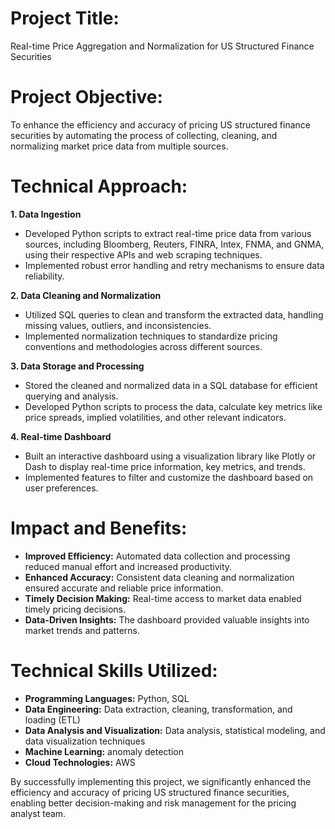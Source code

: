 # Project Title: 
Real-time Price Aggregation and Normalization for US Structured Finance Securities

# Project Objective:
To enhance the efficiency and accuracy of pricing US structured finance securities by automating the process of collecting, cleaning, and normalizing market price data from multiple sources.

# Technical Approach:

**1. Data Ingestion**
* Developed Python scripts to extract real-time price data from various sources, including Bloomberg, Reuters, FINRA, Intex, FNMA, and GNMA, using their respective APIs and web scraping techniques.
* Implemented robust error handling and retry mechanisms to ensure data reliability.

**2. Data Cleaning and Normalization**
* Utilized SQL queries to clean and transform the extracted data, handling missing values, outliers, and inconsistencies.
* Implemented normalization techniques to standardize pricing conventions and methodologies across different sources.

**3. Data Storage and Processing**
* Stored the cleaned and normalized data in a SQL database for efficient querying and analysis.
* Developed Python scripts to process the data, calculate key metrics like price spreads, implied volatilities, and other relevant indicators.

**4. Real-time Dashboard**
* Built an interactive dashboard using a visualization library like Plotly or Dash to display real-time price information, key metrics, and trends.
* Implemented features to filter and customize the dashboard based on user preferences.

# Impact and Benefits:

* **Improved Efficiency:** Automated data collection and processing reduced manual effort and increased productivity.
* **Enhanced Accuracy:** Consistent data cleaning and normalization ensured accurate and reliable price information.
* **Timely Decision Making:** Real-time access to market data enabled timely pricing decisions.
* **Data-Driven Insights:** The dashboard provided valuable insights into market trends and patterns.

# Technical Skills Utilized:

* **Programming Languages:** Python, SQL
* **Data Engineering:** Data extraction, cleaning, transformation, and loading (ETL)
* **Data Analysis and Visualization:** Data analysis, statistical modeling, and data visualization techniques
* **Machine Learning:** anomaly detection
* **Cloud Technologies:** AWS

By successfully implementing this project, we significantly enhanced the efficiency and accuracy of pricing US structured finance securities, enabling better decision-making and risk management for the pricing analyst team.
